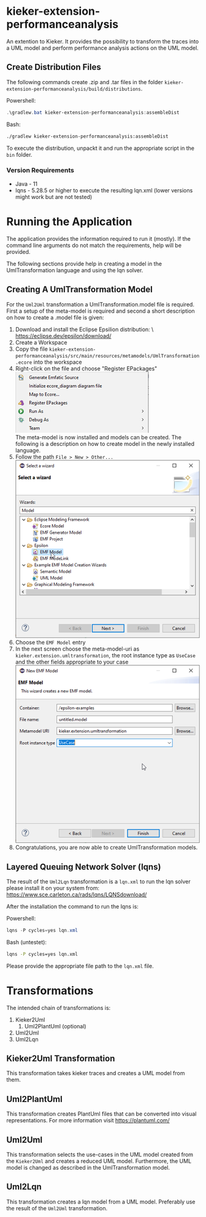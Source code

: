 # kieker-extension-performanceanalysis
An extention to Kieker. It provides the possibility to transform the traces into a UML model and perform performance analysis actions on the UML model.

## Create Distribution Files

The following commands create .zip and .tar files in the folder `kieker-extension-performanceanalysis/build/distributions`.

Powershell:
```powershell
.\gradlew.bat kieker-extension-performanceanalysis:assembleDist 
```

Bash:
```bash
./gradlew kieker-extension-performanceanalysis:assembleDist 
```
To execute the distribution, unpackt it and run the appropriate script in the `bin` folder.

### Version Requirements 

* Java - 11
* lqns - 5.28.5 or higher to execute the resulting lqn.xml (lower versions might work but are not tested)



# Running the Application

The application provides the information required to run it (mostly).
If the command line arguments do not match the requirements, help will be provided.

The following sections provide help in creating a model in the UmlTransformation language and using the lqn solver.

## Creating A UmlTransformation Model

For the ``Uml2Uml`` transformation a UmlTransformation.model file is required.
First a setup of the meta-model is required and second a short description on how to create a .model file is given:

1. Download and install the Eclipse Epsilion distribution: \ 
https://eclipse.dev/epsilon/download/
2. Create a Workspace
3. Copy the file `kieker-extension-performanceanalysis/src/main/resources/metamodels/UmlTransformation.ecore` into the workspace
4. Right-click on the file and choose "Register EPackages" \
![RegisterEPackage.png](documentation/RegisterEPackage.png) \
The meta-model is now installed and models can be created. The following is a description on how to create model in the newly installed language.
5. Follow the path `File > New > Other...` \
![EMFModel.png](documentation/EMFModel.png)
6. Choose the ``EMF Model`` entry
7. In the next screen choose the meta-model-uri as ``kieker.extension.umltransformation``, the root instance type as `UseCase` and the other fields appropriate to your case \
![SetModelProperties.png](documentation/SetModelProperties.png)
8. Congratulations, you are now able to create UmlTransformation models.



## Layered Queuing Network Solver (lqns)

The result of the ``Uml2Lqn`` transformation is a ``lqn.xml`` to run the lqn solver please install it on your system from: https://www.sce.carleton.ca/rads/lqns/LQNSdownload/

After the installation the command to run the lqns is:

Powershell:
````powershell
lqns -P cycles=yes lqn.xml
````

Bash (untestet):
````bash
lqns -P cycles=yes lqn.xml
````

Please provide the appropriate file path to the `lqn.xml` file.

# Transformations

The intended chain of transformations is:
1. Kieker2Uml
    1. Uml2PlantUml (optional)
2. Uml2Uml
3. Uml2Lqn

## Kieker2Uml Transformation

This transformation takes kieker traces and creates a UML model from them.

## Uml2PlantUml

This transformation creates PlantUml files that can be converted into visual representations.
For more information visit https://plantuml.com/

## Uml2Uml

This transformation selects the use-cases in the UML model created from the ``Kieker2Uml`` and creates a reduced UML model.
Furthermore, the UML model is changed as described in the UmlTransformation model.

## Uml2Lqn

This transformation creates a lqn model from a UML model.
Preferably use the result of the `Uml2Uml` transformation.


